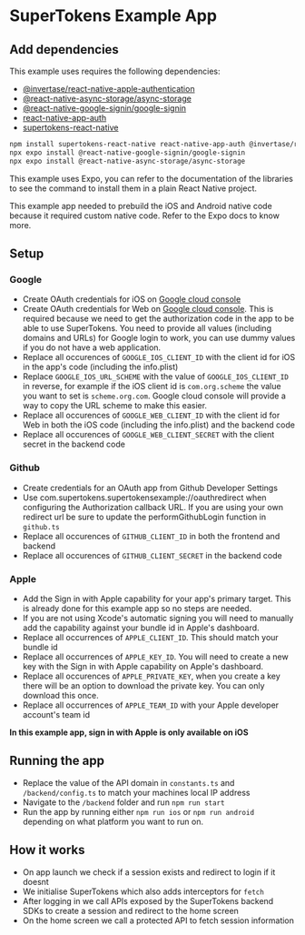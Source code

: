 # SuperTokens Example App

## Add dependencies

This example uses requires the following dependencies:

- [@invertase/react-native-apple-authentication](https://github.com/invertase/react-native-apple-authentication)
- [@react-native-async-storage/async-storage](https://github.com/react-native-async-storage/async-storage)
- [@react-native-google-signin/google-signin](https://github.com/react-native-google-signin/google-signin)
- [react-native-app-auth](https://github.com/FormidableLabs/react-native-app-auth)
- [supertokens-react-native](https://github.com/supertokens/supertokens-react-native)

```bash
npm install supertokens-react-native react-native-app-auth @invertase/react-native-apple-authentication
npx expo install @react-native-google-signin/google-signin
npx expo install @react-native-async-storage/async-storage
```

This example uses Expo, you can refer to the documentation of the libraries to see the command to install them in a plain React Native project.

This example app needed to prebuild the iOS and Android native code because it required custom native code. Refer to the Expo docs to know more.

## Setup

### Google

- Create OAuth credentials for iOS on [Google cloud console](https://console.cloud.google.com/)
- Create OAuth credentials for Web on [Google cloud console](https://console.cloud.google.com/). This is required because we need to get the authorization code in the app to be able to use SuperTokens. You need to provide all values (including domains and URLs) for Google login to work, you can use dummy values if you do not have a web application.
- Replace all occurences of `GOOGLE_IOS_CLIENT_ID` with the client id for iOS in the app's code (including the info.plist)
- Replace `GOOGLE_IOS_URL_SCHEME` with the value of `GOOGLE_IOS_CLIENT_ID` in reverse, for example if the iOS client id is `com.org.scheme` the value you want to set is `scheme.org.com`. Google cloud console will provide a way to copy the URL scheme to make this easier.
- Replace all occurences of `GOOGLE_WEB_CLIENT_ID` with the client id for Web in both the iOS code (including the info.plist) and the backend code
- Replace all occurences of `GOOGLE_WEB_CLIENT_SECRET` with the client secret in the backend code

### Github

- Create credentials for an OAuth app from Github Developer Settings
- Use com.supertokens.supertokensexample://oauthredirect when configuring the Authorization callback URL. If you are using your own redirect url be sure to update the performGithubLogin function in `github.ts`
- Replace all occurences of `GITHUB_CLIENT_ID` in both the frontend and backend
- Replace all occurences of `GITHUB_CLIENT_SECRET` in the backend code

### Apple

- Add the Sign in with Apple capability for your app's primary target. This is already done for this example app so no steps are needed.
- If you are not using Xcode's automatic signing you will need to manually add the capability against your bundle id in Apple's dashboard.
- Replace all occurrences of `APPLE_CLIENT_ID`. This should match your bundle id
- Replace all occurrences of `APPLE_KEY_ID`. You will need to create a new key with the Sign in with Apple capability on Apple's dashboard.
- Replace all occurences of `APPLE_PRIVATE_KEY`, when you create a key there will be an option to download the private key. You can only download this once.
- Replace all occurrences of `APPLE_TEAM_ID` with your Apple developer account's team id

**In this example app, sign in with Apple is only available on iOS**

## Running the app

- Replace the value of the API domain in `constants.ts` and `/backend/config.ts` to match your machines local IP address
- Navigate to the `/backend` folder and run `npm run start`
- Run the app by running either `npm run ios` or `npm run android` depending on what platform you want to run on.

## How it works

- On app launch we check if a session exists and redirect to login if it doesnt
- We initialise SuperTokens which also adds interceptors for `fetch`
- After logging in we call APIs exposed by the SuperTokens backend SDKs to create a session and redirect to the home screen
- On the home screen we call a protected API to fetch session information
